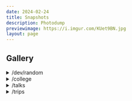 ```yaml
---
date: 2024-02-24
title: Snapshots
description: Photodump
previewimage: https://i.imgur.com/KUet9BN.jpg
layout: page
---
```


## Gallery

<details>

<summary>/dev/random</summary>

<div class="image-grid" id="images">

<img loading="lazy" alt="Food menu" src="https://i.imgur.com/ejDRsdi.jpg">

<img loading="lazy" alt="Another laptop shot" src="https://i.imgur.com/BqWCGqP.jpg">

<img loading="lazy" alt="IKEA directions" src="https://i.imgur.com/553LQoC.jpg">

<img loading="lazy" alt="IKEA Price sign" src="https://i.imgur.com/PukycFJ.jpg">

<img loading="lazy" alt="IKEA Storage Space and a crane" src="https://i.imgur.com/RpA1Tbf.jpg">

<img loading="lazy" alt="Keychron in some nice lighting" src="https://i.imgur.com/mroJJik.jpg">

<img loading="lazy" alt="Black and white rocks" src="https://i.imgur.com/sMMx1f0.jpg">

<img loading="lazy" alt="Keychron K2 V2" src="https://i.imgur.com/NVUKPKO.jpg">

<img loading="lazy" alt="Cannon Rebel struggles" src="https://i.imgur.com/r1W9ohZ.jpg">

<img loading="lazy" alt="Pondicherry Villa" src="https://i.imgur.com/Pu176PH.jpg">

<img loading="lazy" alt="Ikea Bengaluru storage" src="https://i.imgur.com/HZ3hHs0.jpg">

</div>

</details>

<details>

<summary>/college</summary>

<div class="image-grid" id="image-grid">

<img loading="lazy" alt="Ghat descent on west cost" src="https://i.imgur.com/agAwA6L.jpg">

<img loading="lazy" alt="Hole in the Wall in Kormangala is a vibe!" src="https://i.imgur.com/zLDGtul.jpg">

<img loading="lazy" alt="Vidhan Soudha, which ive surprisingly never even after spending my whole life here" src="https://i.imgur.com/ohigp5U.jpg">

<img loading="lazy" alt="Frist go meetup in bangalore with Sudhir and Nathan" src="https://i.imgur.com/G0JYhn1.jpg">

<img loading="lazy" alt="Blurry snap from foss talk" src="https://i.imgur.com/7OAa8tn.jpg">

<img loading="lazy" alt="First hackathon - hacknite" src="https://i.imgur.com/Yg3di6k.jpg">

<img loading="lazy" alt="Foss talk with friends" src="https://i.imgur.com/WGTr4Wq.jpg">

<img loading="lazy" alt="The sexy mall" src="https://i.imgur.com/UbeGLEd.jpg">

<img loading="lazy" alt="The sexy mall with a tree" src="https://i.imgur.com/W4cJO40.jpg">

<img loading="lazy" alt="Project expo presentation" src="https://i.imgur.com/JjjO75w.png">

</div>

</details>


<details>
<summary>/talks</summary>

<details>

<summary>/fireside2024</summary>

<div class="image-grid" id="image-grid">

<img loading="lazy" alt="anna presentation - 1" src="https://i.imgur.com/PTP2P6m.jpg">

<img loading="lazy" alt="anna presentation - 2" src="https://i.imgur.com/gyTGc2a.jpg">

<img loading="lazy" alt="anna presentation - 3" src="https://i.imgur.com/rANre38.jpg">

<img loading="lazy" alt="anna presentation - 4" src="https://i.imgur.com/ouqWgET.jpg">

</div>

</details>

</details>


<details>

<summary>/trips</summary>

<details>
<summary>/ooty 2024</summary>

<div class="image-grid" id="image-grid">

<img loading="lazy" alt="tea estate views before low clowds" src="https://i.imgur.com/esHZCKk.jpg" />

<img loading="lazy" alt="tea estate view after with low clowds" src="https://i.imgur.com/PQOp4Ts.jpg" />

<img loading="lazy" alt="insane view from the road to dolphin nose point" src="https://i.imgur.com/CYXkEXn.jpg" />

<img loading="lazy" alt="another hilly tea estate" src="https://i.imgur.com/cwhlIVu.jpg" />

<img loading="lazy" alt="dolphin nose point" src="https://i.imgur.com/MCV8Hsx.jpg">

</div>

</details>


<details>

<summary>/pondicherry 2022</summary>

<div class="image-grid" id="image-grid">

<img loading="lazy" alt="Pondi costal drive" src="https://i.imgur.com/EdVqF3s.jpg">

<img loading="lazy" alt="Pondi costal view" src="https://i.imgur.com/K5RGcQI.jpg">

<img loading="lazy" alt="Hillside drive" src="https://i.imgur.com/KUet9BN.jpg">

<img loading="lazy" alt="Peaky hills" src="https://i.imgur.com/h5S0i45.jpg">

<img loading="lazy" alt="Bay of bengal from a window with some trees" src="https://i.imgur.com/cgACPjM.jpg">

<img loading="lazy" alt="Bay of bengal from a window" src="https://i.imgur.com/rwB61P4.jpg">

<img loading="lazy" alt="More hills in tamil nadu" src="https://i.imgur.com/NTrFuRn.jpg">

<img loading="lazy" alt="Railway Station" src="https://i.imgur.com/GJIXTg4.jpg">

</div>

</details>

</details>
